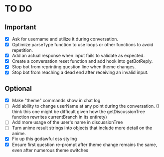 # TO DO

## Important

- [x] Ask for username and utilize it during conversation.
- [x] Optimize parseType function to use loops or other functions to avoid repetition.
- [x] Add an actual response when input fails to validate as expected.
- [x] Create a conversation reset function and add hook into getBotReply.
- [x] Stop bot from reprinting question line when theme changes.
- [x] Stop bot from reaching a dead end after receiving an invalid input.

## Optional

- [x] Make "theme" commands show in chat log
- [ ] Add ability to change userName at any point during the conversation. (I think this one might be difficult given how the getDiscussionTree function rewrites currentBranch in its entirety)
- [ ] Add more usage of the user's name in discussionTree
- [ ] Turn anime result strings into objects that include more detail on the anime.
- [x] Fix up this godawful css styling
- [x] Ensure first question re-prompt after theme change remains the same, even after numerous theme switches
